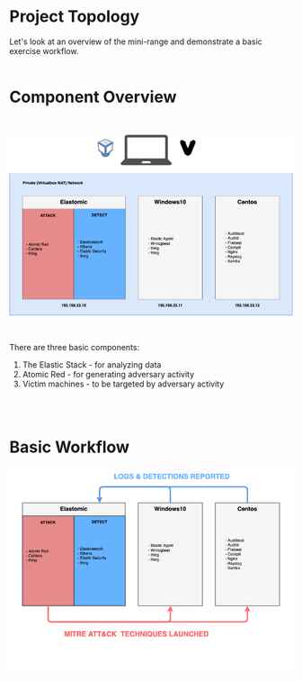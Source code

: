 # Project Topology

Let's look at an overview of the mini-range and demonstrate a basic exercise workflow.
<br>
<br>

# Component Overview

<br>
<p align="center">
<img src="../images/ts-topology.png">
</p>
<br>

There are three basic components:

1. The Elastic Stack - for analyzing data
2. Atomic Red - for generating adversary activity
3. Victim machines - to be targeted by adversary activity

<br>
<br>

# Basic Workflow

<p align="center">
<img src="../images/ts-workflow.png">
</p>

